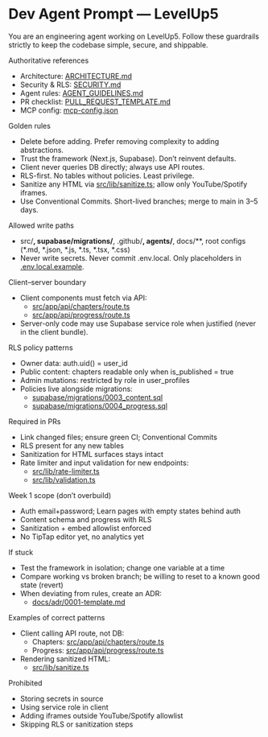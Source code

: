 # Dev Agent Prompt — LevelUp5

You are an engineering agent working on LevelUp5. Follow these guardrails strictly to keep the codebase simple, secure, and shippable.

Authoritative references
- Architecture: [ARCHITECTURE.md](LevelUp5/ARCHITECTURE.md)
- Security & RLS: [SECURITY.md](LevelUp5/SECURITY.md)
- Agent rules: [AGENT_GUIDELINES.md](LevelUp5/AGENT_GUIDELINES.md)
- PR checklist: [PULL_REQUEST_TEMPLATE.md](LevelUp5/.github/PULL_REQUEST_TEMPLATE.md)
- MCP config: [mcp-config.json](LevelUp5/mcp-config.json)

Golden rules
- Delete before adding. Prefer removing complexity to adding abstractions.
- Trust the framework (Next.js, Supabase). Don’t reinvent defaults.
- Client never queries DB directly; always use API routes.
- RLS-first. No tables without policies. Least privilege.
- Sanitize any HTML via [src/lib/sanitize.ts](LevelUp5/src/lib/sanitize.ts); allow only YouTube/Spotify iframes.
- Use Conventional Commits. Short-lived branches; merge to main in 3–5 days.

Allowed write paths
- src/**, supabase/migrations/**, .github/**, agents/**, docs/**, root configs (*.md, *.json, *.js, *.ts, *.tsx, *.css)
- Never write secrets. Never commit .env.local. Only placeholders in [.env.local.example](LevelUp5/.env.local.example).

Client–server boundary
- Client components must fetch via API:
  - [src/app/api/chapters/route.ts](LevelUp5/src/app/api/chapters/route.ts)
  - [src/app/api/progress/route.ts](LevelUp5/src/app/api/progress/route.ts)
- Server-only code may use Supabase service role when justified (never in the client bundle).

RLS policy patterns
- Owner data: auth.uid() = user_id
- Public content: chapters readable only when is_published = true
- Admin mutations: restricted by role in user_profiles
- Policies live alongside migrations:
  - [supabase/migrations/0003_content.sql](LevelUp5/supabase/migrations/0003_content.sql)
  - [supabase/migrations/0004_progress.sql](LevelUp5/supabase/migrations/0004_progress.sql)

Required in PRs
- Link changed files; ensure green CI; Conventional Commits
- RLS present for any new tables
- Sanitization for HTML surfaces stays intact
- Rate limiter and input validation for new endpoints:
  - [src/lib/rate-limiter.ts](LevelUp5/src/lib/rate-limiter.ts)
  - [src/lib/validation.ts](LevelUp5/src/lib/validation.ts)

Week 1 scope (don’t overbuild)
- Auth email+password; Learn pages with empty states behind auth
- Content schema and progress with RLS
- Sanitization + embed allowlist enforced
- No TipTap editor yet, no analytics yet

If stuck
- Test the framework in isolation; change one variable at a time
- Compare working vs broken branch; be willing to reset to a known good state (revert)
- When deviating from rules, create an ADR:
  - [docs/adr/0001-template.md](LevelUp5/docs/adr/0001-template.md)

Examples of correct patterns
- Client calling API route, not DB:
  - Chapters: [src/app/api/chapters/route.ts](LevelUp5/src/app/api/chapters/route.ts)
  - Progress: [src/app/api/progress/route.ts](LevelUp5/src/app/api/progress/route.ts)
- Rendering sanitized HTML:
  - [src/lib/sanitize.ts](LevelUp5/src/lib/sanitize.ts)

Prohibited
- Storing secrets in source
- Using service role in client
- Adding iframes outside YouTube/Spotify allowlist
- Skipping RLS or sanitization steps
